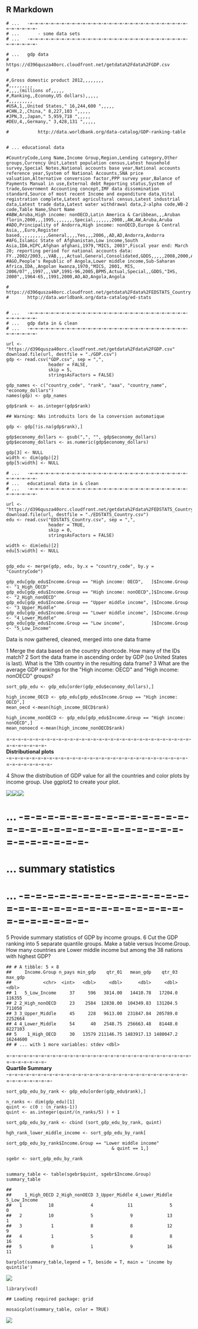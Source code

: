 R Markdown
----------

    # ...   -=-=-=-=-=-=-=-=-=-=-=-=-=-=-=-=-=-=-=-=-=-=-=-=-=-=-=-=-=-=-=-=-=-=-=-=-
    # ...       - some data sets
    # ...   -=-=-=-=-=-=-=-=-=-=-=-=-=-=-=-=-=-=-=-=-=-=-=-=-=-=-=-=-=-=-=-=-=-=-=-=-

    # ...   gdp data
    #           https://d396qusza40orc.cloudfront.net/getdata%2Fdata%2FGDP.csv
    #

    #,Gross domestic product 2012,,,,,,,,
    #,,,,,,,,,
    #,,,,(millions of,,,,,
    #,Ranking,,Economy,US dollars),,,,,
    #,,,,,,,,,
    #USA,1,,United States," 16,244,600 ",,,,,
    #CHN,2,,China," 8,227,103 ",,,,,
    #JPN,3,,Japan," 5,959,718 ",,,,,
    #DEU,4,,Germany," 3,428,131 ",,,,,

    #           http://data.worldbank.org/data-catalog/GDP-ranking-table


    # ... educational data

    #CountryCode,Long Name,Income Group,Region,Lending category,Other groups,Currency Unit,Latest population census,Latest household survey,Special Notes,National accounts base year,National accounts reference year,System of National Accounts,SNA price valuation,Alternative conversion factor,PPP survey year,Balance of Payments Manual in use,External debt Reporting status,System of trade,Government Accounting concept,IMF data dissemination standard,Source of most recent Income and expenditure data,Vital registration complete,Latest agricultural census,Latest industrial data,Latest trade data,Latest water withdrawal data,2-alpha code,WB-2 code,Table Name,Short Name
    #ABW,Aruba,High income: nonOECD,Latin America & Caribbean,,,Aruban florin,2000,,,1995,,,,,,,,Special,,,,,,,2008,,AW,AW,Aruba,Aruba
    #ADO,Principality of Andorra,High income: nonOECD,Europe & Central Asia,,,Euro,Register based,,,,,,,,,,,General,,,,Yes,,,2006,,AD,AD,Andorra,Andorra
    #AFG,Islamic State of Afghanistan,Low income,South Asia,IDA,HIPC,Afghan afghani,1979,"MICS, 2003",Fiscal year end: March 20; reporting period for national accounts data: FY.,2002/2003,,,VAB,,,,Actual,General,Consolidated,GDDS,,,,,2008,2000,AF,AF,Afghanistan,Afghanistan
    #AGO,People's Republic of Angola,Lower middle income,Sub-Saharan Africa,IDA,,Angolan kwanza,1970,"MICS, 2001, MIS, 2006/07",,1997,,,VAP,1991-96,2005,BPM5,Actual,Special,,GDDS,"IHS, 2000",,1964-65,,1991,2000,AO,AO,Angola,Angola

    #       https://d396qusza40orc.cloudfront.net/getdata%2Fdata%2FEDSTATS_Country.csv
    #       http://data.worldbank.org/data-catalog/ed-stats


    # ...   -=-=-=-=-=-=-=-=-=-=-=-=-=-=-=-=-=-=-=-=-=-=-=-=-=-=-=-=-=-=-=-=-=-=-=-=-
    # ...   gdp data in & clean
    # ...   -=-=-=-=-=-=-=-=-=-=-=-=-=-=-=-=-=-=-=-=-=-=-=-=-=-=-=-=-=-=-=-=-=-=-=-=-

    url <- "https://d396qusza40orc.cloudfront.net/getdata%2Fdata%2FGDP.csv"
    download.file(url, destfile = "./GDP.csv")
    gdp <- read.csv("GDP.csv", sep = ",",
                    header = FALSE,
                    skip = 5,
                    stringsAsFactors = FALSE)

    gdp_names <- c("country_code", "rank", "aaa", "country_name", "economy_dollars")
    names(gdp) <- gdp_names

    gdp$rank <- as.integer(gdp$rank)

    ## Warning: NAs introduits lors de la conversion automatique

    gdp <- gdp[!is.na(gdp$rank),]

    gdp$economy_dollars <- gsub(",", "", gdp$economy_dollars)
    gdp$economy_dollars <- as.numeric(gdp$economy_dollars)

    gdp[3] <- NULL
    width <- dim(gdp)[2]
    gdp[5:width] <- NULL

    # ...   -=-=-=-=-=-=-=-=-=-=-=-=-=-=-=-=-=-=-=-=-=-=-=-=-=-=-=-=-=-=-=-=-=-=-=-=-
    # ...   educational data in & clean
    # ...   -=-=-=-=-=-=-=-=-=-=-=-=-=-=-=-=-=-=-=-=-=-=-=-=-=-=-=-=-=-=-=-=-=-=-=-=-

    url <- "https://d396qusza40orc.cloudfront.net/getdata%2Fdata%2FEDSTATS_Country.csv"
    download.file(url, destfile = "./EDSTATS_Country.csv")
    edu <- read.csv("EDSTATS_Country.csv", sep = ",",
                    header = TRUE,
                    skip = 0,
                    stringsAsFactors = FALSE)

    width <- dim(edu)[2]
    edu[5:width] <- NULL


    gdp_edu <- merge(gdp, edu, by.x = "country_code", by.y = "CountryCode")

    gdp_edu[gdp_edu$Income.Group == "High income: OECD",   ]$Income.Group <- "1_High_OECD" 
    gdp_edu[gdp_edu$Income.Group == "High income: nonOECD",]$Income.Group <- "2_High_nonOECD" 
    gdp_edu[gdp_edu$Income.Group == "Upper middle income", ]$Income.Group <- "3_Upper_Middle" 
    gdp_edu[gdp_edu$Income.Group == "Lower middle income", ]$Income.Group <- "4_Lower_Middle" 
    gdp_edu[gdp_edu$Income.Group == "Low income",          ]$Income.Group <- "5_Low_Income" 

Data is now gathered, cleaned, merged into one data frame

1 Merge the data based on the country shortcode. How many of the IDs
match? 2 Sort the data frame in ascending order by GDP (so United States
is last). What is the 13th country in the resulting data frame? 3 What
are the average GDP rankings for the "High income: OECD" and "High
income: nonOECD" groups?

    sort_gdp_edu <- gdp_edu[order(gdp_edu$economy_dollars),] 

    high_income_OECD <- gdp_edu[gdp_edu$Income.Group == "High income: OECD",]
    mean_oecd <-mean(high_income_OECD$rank)

    high_income_nonOECD <- gdp_edu[gdp_edu$Income.Group == "High income: nonOECD",]
    mean_nonoecd <-mean(high_income_nonOECD$rank)

=-=-=-=-=-=-=-=-=-=-=-=-=-=-=-=-=-=-=-=-=-=-=-=-=-=-=-=-=-=-=-=-=-=-=-=-=-=-=-  
**Distributional plots**  
-=-=-=-=-=-=-=-=-=-=-=-=-=-=-=-=-=-=-=-=-=-=-=-=-=-=-=-=-=-=-=-=-=-=-=-=-=-=-=-

4 Show the distribution of GDP value for all the countries and color
plots by income group. Use ggplot2 to create your plot.

![](gdp_worldbank_cs1_files/figure-markdown_strict/distribution_plots-1.png)![](gdp_worldbank_cs1_files/figure-markdown_strict/distribution_plots-2.png)![](gdp_worldbank_cs1_files/figure-markdown_strict/distribution_plots-3.png)

... -=-=-=-=-=-=-=-=-=-=-=-=-=-=-=-=-=-=-=-=-=-=-=-=-=-=-=-=-=-=-=-=-=-=-=-=-
=============================================================================

... summary statistics
======================

... -=-=-=-=-=-=-=-=-=-=-=-=-=-=-=-=-=-=-=-=-=-=-=-=-=-=-=-=-=-=-=-=-=-=-=-=-
=============================================================================

5 Provide summary statistics of GDP by income groups. 6 Cut the GDP
ranking into 5 separate quantile groups. Make a table versus
Income.Group. How many countries are Lower middle income but among the
38 nations with highest GDP?

    ## # A tibble: 5 × 8
    ##     Income.Group n_pays min_gdp    qtr_01   mean_gdp    qtr_03  max_gdp
    ##            <chr>  <int>   <dbl>     <dbl>      <dbl>     <dbl>    <dbl>
    ## 1   5_Low_Income     37     596   3814.00   14410.78   17204.0   116355
    ## 2 2_High_nonOECD     23    2584  12838.00  104349.83  131204.5   711050
    ## 3 3_Upper_Middle     45     228   9613.00  231847.84  205789.0  2252664
    ## 4 4_Lower_Middle     54      40   2548.75  256663.48   81448.0  8227103
    ## 5    1_High_OECD     30   13579 211146.75 1483917.13 1480047.2 16244600
    ## # ... with 1 more variables: stdev <dbl>

=-=-=-=-=-=-=-=-=-=-=-=-=-=-=-=-=-=-=-=-=-=-=-=-=-=-=-=-=-=-=-=-=-=-=-=-=-=-=-  
**Quartile Summary**  
-=-=-=-=-=-=-=-=-=-=-=-=-=-=-=-=-=-=-=-=-=-=-=-=-=-=-=-=-=-=-=-=-=-=-=-=-=-=-=-

    sort_gdp_edu_by_rank <- gdp_edu[order(gdp_edu$rank),] 

    n_ranks <- dim(gdp_edu)[1]
    quint <- c(0 : (n_ranks-1))
    quint <- as.integer(quint/(n_ranks/5) ) + 1

    sort_gdp_edu_by_rank <- cbind (sort_gdp_edu_by_rank, quint)

    hgh_rank_lower_middle_income <- sort_gdp_edu_by_rank[
                                            sort_gdp_edu_by_rank$Income.Group == "Lower middle income"
                                            & quint == 1,]

    sgebr <- sort_gdp_edu_by_rank


    summary_table <- table(sgebr$quint, sgebr$Income.Group)
    summary_table

    ##    
    ##     1_High_OECD 2_High_nonOECD 3_Upper_Middle 4_Lower_Middle 5_Low_Income
    ##   1          18              4             11              5            0
    ##   2          10              5              9             13            1
    ##   3           1              8              8             12            9
    ##   4           1              5              8              8           16
    ##   5           0              1              9             16           11

    barplot(summary_table,legend = T, beside = T, main = 'income by quintile')

![](gdp_worldbank_cs1_files/figure-markdown_strict/quintiles-1.png)

    library(vcd)

    ## Loading required package: grid

    mosaicplot(summary_table, color = TRUE)

![](gdp_worldbank_cs1_files/figure-markdown_strict/quintiles-2.png)
